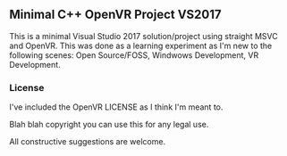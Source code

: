 Minimal C++ OpenVR Project VS2017
---

This is a minimal Visual Studio 2017 solution/project using straight MSVC and OpenVR. 
This was done as a learning experiment as I'm new to the following scenes: Open Source/FOSS, Windwows Development, VR Development.

### License

I've included the OpenVR LICENSE as I think I'm meant to. 

Blah blah copyright you can use this for any legal use.

All constructive suggestions are welcome.
